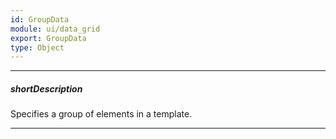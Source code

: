 ```yaml
---
id: GroupData
module: ui/data_grid
export: GroupData
type: Object
---
```

---
##### shortDescription
Specifies a group of elements in a template.

---
<!-- Description goes here -->